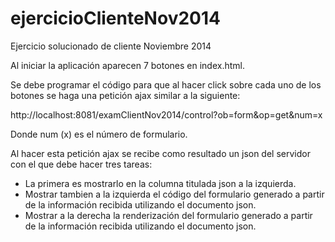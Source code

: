 ejercicioClienteNov2014
=======================

Ejercicio solucionado de cliente Noviembre 2014

Al iniciar la aplicación aparecen 7 botones en index.html. 

Se debe programar el código para que al hacer click sobre cada uno de los botones se haga una petición ajax similar a la siguiente:

http://localhost:8081/examClientNov2014/control?ob=form&op=get&num=x

Donde num (x) es el número de formulario.

Al hacer esta petición ajax se recibe como resultado un json del servidor con el que debe hacer tres tareas: 

- La primera es mostrarlo en la columna titulada json a la izquierda. 
- Mostrar tambien a la izquierda el código del formulario generado a partir de la información recibida utilizando el documento json.
- Mostrar a la derecha la renderización del formulario generado a partir de la información recibida utilizando el documento json.


